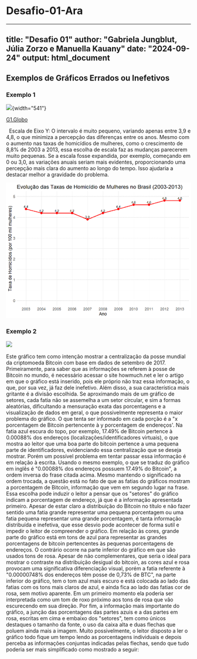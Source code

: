 # Desafio-01-Ara

---
title: "Desafio 01"
author: "Gabriela Jungblut, Júlia Zorzo e Manuella Kauany"
date: "2024-09-24"
output: html_document
---

## Exemplos de Gráficos Errados ou Inefetivos

### Exemplo 1

![](https://s2.glbimg.com/0GgPNg_c3HCj150DMgHMT9E23Xs=/s.glbimg.com/jo/g1/f/original/2015/11/09/homicidios-de-mulheres.jpg){width="541"}

[G1.Globo](https://g1.globo.com/politica/noticia/2015/11/503-dos-homicidios-de-mulheres-no-brasil-sao-cometidos-por-familiares.html)

 
Escala de Eixo Y: O intervalo é muito pequeno, variando apenas entre 3,9 e 4,8, o que minimiza a percepção das diferenças entre os anos. Mesmo com o aumento nas taxas de homicídios de mulheres, como o crescimento de 8,8% de 2003 a 2013, essa escolha de escala faz as mudanças parecerem muito pequenas. Se a escala fosse expandida, por exemplo, começando em 0 ou 3,0, as variações anuais seriam mais evidentes, proporcionando uma percepção mais clara do aumento ao longo do tempo. Isso ajudaria a destacar melhor a gravidade do problema.

![](images/fc5afe31-f2ee-4ff8-917c-6483eb6fc131.png)

### Exemplo 2

![](https://cdn.howmuch.net/content/images/1600/voronoi-bitcoin_2-7b4d.png)

  Este gráfico tem como intenção mostrar a centralização da posse mundial da criptomoeda Bitcoin com base em dados de setembro de 2017. Primeiramente, para saber que as informações se referem à posse de Bitcoin no mundo, é necessário acessar o site howmuch.net e ler o artigo em que o gráfico está inserido, pois ele próprio não traz essa informação, o que, por sua vez, já faz dele inefetivo. 
  Além disso, a sua característica mais gritante é a divisão escolhida. Se aproximando mais de um gráfico de setores, cada fatia não se assemelha a um setor circular, e sim a formas aleatórias, dificultando a  mensuração exata das porcentagens e a visualização de dados em geral, o que possivelmente representa o maior problema do gráfico. 
  O que tenta ser informado em cada porção é a "x porcentagem de Bitcoin pertencente à y porcentagem de endereços'. Na fatia azul escura do topo, por exemplo, 17.49% de Bitcoin pertence à 0.00088% dos endereços (localizações/identificadores virtuais), o que mostra ao leitor que uma boa parte do bitcoin pertence a uma pequena parte de identificadores, evidenciando essa centralização que se deseja mostrar. Porém um possível problema em tentar passar essa informação é em relação à escrita. Usando o mesmo exemplo, o que se traduz do gráfico em inglês é "0.00088% dos endereços possuem 17.49% do Bitcoin", a ordem inversa do frase citada acima. Mesmo mantendo o significado na ordem trocada, a questão está no fato de que as fatias do gráficos mostram a porcentagem de Bitcoin, informação que vem em segundo lugar na frase. Essa escolha pode induzir o leitor a pensar que os "setores" do gráfico indicam a porcentagem de endereço, já que é a informação apresentada primeiro. Apesar de estar claro a distribuição do Bitcoin no título e não fazer sentido uma fatia grande representar uma pequena porcentagem ou uma fatia pequena representar uma grande porcentagem, é tanta informação distribuída e inefetiva, que esse desvio pode acontecer de forma sutil e impedir o leitor de compreender o gráfico.
  Em relação às cores, grande parte do gráfico está em tons de azul para representar as grandes porcentagens de bitcoin pertencentes às pequenas porcentagens de endereços. O contrário ocorre na parte inferior do gráfico em que são usados tons de rosa. Apesar de não complementares, que seria o ideal para mostrar o contraste na distribuição desigual do bitcoin, as cores azul e rosa provocam uma significativa diferenciação visual, porém a fatia referente à "0.00000748% dos endereços têm posse de 0,73% de BTC", na parte inferior do gráfico, tem o tom azul mais escuro e está colocada ao lado das fatias com os tons mais claros de azul, e ainda fica ao lado das fatias cor de rosa, sem motivo aparente. Em um primeiro momento ela poderia ser interpretada como um tom de roxo próximo aos tons de rosa que vão escurecendo em sua direção. 
  Por fim, a informação mais importante do gráfico, a junção das porcentagens das partes azuis e a das partes em rosa, escritas em cima e embaixo dos "setores", tem como únicos destaques o tamanho da fonte, o uso da caixa alta e duas flechas que poluem ainda mais a imagem. Muito possivelmente, o leitor disposto a ler o gráfico todo fique um tempo lendo as porcentagens individuais e depois perceba as informações conjuntas indicadas pelas flechas, sendo que tudo poderia ser mais simplificado como mostrado a seguir: 
  
  
  

<!-- 
Referências: https://howmuch.net/articles/bitcoin-wealth-distribution e https://getdolphins.com/blog/the-worst-graphs-of-2017/ -->



